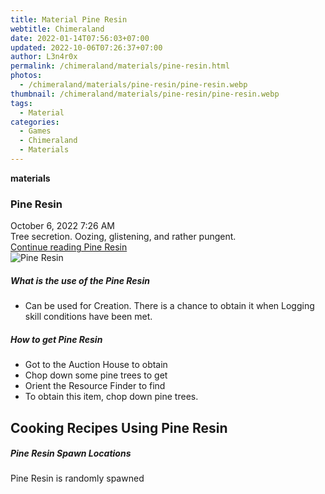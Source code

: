 ```yaml
---
title: Material Pine Resin
webtitle: Chimeraland
date: 2022-01-14T07:56:03+07:00
updated: 2022-10-06T07:26:37+07:00
author: L3n4r0x
permalink: /chimeraland/materials/pine-resin.html
photos:
  - /chimeraland/materials/pine-resin/pine-resin.webp
thumbnail: /chimeraland/materials/pine-resin/pine-resin.webp
tags:
  - Material
categories:
  - Games
  - Chimeraland
  - Materials
---
```


<section id="bootstrap-wrapper">
  <link
    rel="stylesheet"
    href="https://cdn.statically.io/gh/dimaslanjaka/Web-Manajemen/40ac3225/css/bootstrap-4.5-wrapper.css"
  />
  <div
    class="row g-0 border rounded overflow-hidden flex-md-row mb-4 shadow-sm position-relative"
  >
    <div class="col p-4 d-flex flex-column position-static">
      <strong class="d-inline-block mb-2 text-success">materials</strong>
      <h3 class="mb-0">Pine Resin</h3>
      <div class="mb-1 text-muted">October 6, 2022 7:26 AM</div>
      <div class="mb-2 border p-1">
        Tree secretion. Oozing, glistening, and rather pungent.
      </div>
      <a
        href="/chimeraland/materials/pine-resin.html"
        class="stretched-link d-none"
        >Continue reading Pine Resin</a
      >
    </div>
    <div class="col-auto d-none d-lg-block">
      <img
        src="/chimeraland/materials/pine-resin/pine-resin.webp"
        alt="Pine Resin"
      />
    </div>
  </div>
  <div class="row">
    <div class="col-lg-6 col-12 mb-2">
      <div class="card">
        <div class="card-body">
          <h5 class="card-title">What is the use of the Pine Resin</h5>
          <div class="card-text">
            <ul>
              <li>
                Can be used for Creation. There is a chance to obtain it when
                Logging skill conditions have been met.
              </li>
            </ul>
          </div>
        </div>
      </div>
    </div>
    <div class="col-lg-6 col-12 mb-2">
      <div class="card">
        <div class="card-body">
          <h5 class="card-title">How to get Pine Resin</h5>
          <div class="card-text">
            <ul>
              <li>Got to the Auction House to obtain</li>
              <li>Chop down some pine trees to get</li>
              <li>Orient the Resource Finder to find</li>
              <li>To obtain this item, chop down pine trees.</li>
            </ul>
          </div>
        </div>
      </div>
    </div>
    <div class="col-lg-6 col-12 mb-2">
      <h2 id="cookable">Cooking Recipes Using Pine Resin</h2>
    </div>
    <div class="col-12 mb-2">
      <h5>Pine Resin Spawn Locations</h5>
      <p>Pine Resin is randomly spawned</p>
    </div>
  </div>
</section>